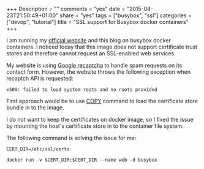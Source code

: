 +++
Description = ""
comments = "yes"
date = "2015-04-23T21:50:49+01:00"
share = "yes"
tags = ["busybox", "ssl"]
categories = ["devop", "tutorial"]
title = "SSL support for Busybox docker containers"
+++

I am running my [official website](http://www.ralch.com) and this blog on busybox
docker containers. I noticed today that this image does not support
certificate trust stores and therefore cannot request an SSL-enabled web services.

My website is using [Google recaptcha](https://www.google.com/recaptcha/intro/index.html)
to handle spam requests on its contact form. However, the website throws the following
exception when recaptch API is requested:

`x509: failed to load system roots and no roots provided`

First approach would be to use [COPY](https://docs.docker.com/reference/builder/#copy)
command to load the certificate store bundle in to the image.

I do not want to keep the certificates on docker image, so I fixed the issue
by mounting the host's certificate store in to the container file system.

The following command is solving the issue for me:

```
CERT_DIR=/etc/ssl/certs

docker run -v $CERT_DIR:$CERT_DIR --name web -d busybox
```
